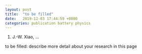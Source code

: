 ```yaml
---
layout: post
title:  "to be filled"
date:   2019-12-03 17:44:59 +0800
categories: publication battery physics
---
```


1. J.-W. Xiao, ...

to be filled: describe more detail about your research in this page
